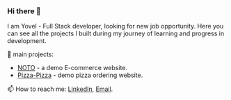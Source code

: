 ### Hi there 👋

I am Yovel - Full Stack developer, looking for new job opportunity.
Here you can see all the projects I built during my journey of learning and progress in development.

🚀 main projects:
- [NOTO](https://noto-self.vercel.app/) - a demo E-commerce website.
- [Pizza-Pizza](https://pizza-pizza-project.vercel.app/) - demo pizza ordering website.

📫 How to reach me: [LinkedIn](https://www.linkedin.com/in/yovel-halabia-450a2b1b2/), [Email](mailTo:yovelh247@gmail.com).
